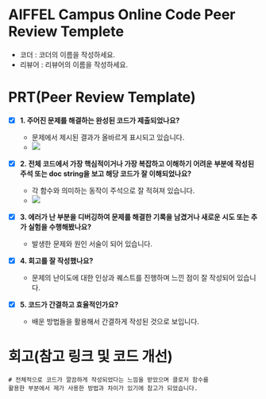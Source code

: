 # AIFFEL Campus Online Code Peer Review Templete
- 코더 : 코더의 이름을 작성하세요.
- 리뷰어 : 리뷰어의 이름을 작성하세요.


# PRT(Peer Review Template)
- [x]  **1. 주어진 문제를 해결하는 완성된 코드가 제출되었나요?**
    - 문제에서 제시된 결과가 올바르게 표시되고 있습니다.
    - <img src=https://github.com/rumelay/Aiffel_quest_cr/blob/b7dd4bc307e314a07f7234ab9a8da0ed2e419dab/C1.png>
- [x]  **2. 전체 코드에서 가장 핵심적이거나 가장 복잡하고 이해하기 어려운 부분에 작성된 
주석 또는 doc string을 보고 해당 코드가 잘 이해되었나요?**
    - 각 함수와 의미하는 동작이 주석으로 잘 적혀져 있습니다.
    - <img src=https://github.com/rumelay/Aiffel_quest_cr/blob/b7dd4bc307e314a07f7234ab9a8da0ed2e419dab/C2.png>
      
- [x]  **3. 에러가 난 부분을 디버깅하여 문제를 해결한 기록을 남겼거나
새로운 시도 또는 추가 실험을 수행해봤나요?**
    - 발생한 문제와 원인 서술이 되어 있습니다.
        
- [x]  **4. 회고를 잘 작성했나요?**
    - 문제의 난이도에 대한 인상과 퀘스트를 진행하며 느낀 점이 잘 작성되어 있습니다.
        
- [x]  **5. 코드가 간결하고 효율적인가요?**
    - 배운 방법들을 활용해서 간결하게 작성된 것으로 보입니다.
# 회고(참고 링크 및 코드 개선)
```
# 전체적으로 코드가 깔끔하게 작성되었다는 느낌을 받았으며 클로저 함수를 
활용한 부분에서 제가 사용한 방법과 차이가 있기에 참고가 되었습니다.  
```
